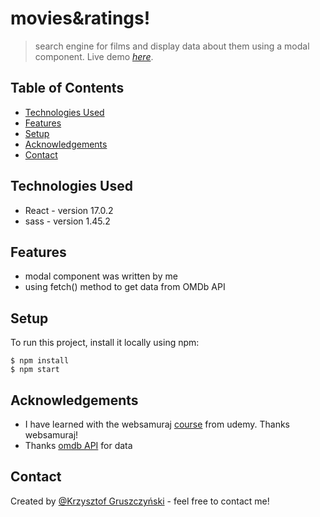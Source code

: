 # movies&ratings!
> search engine for films and display data about them using a modal component. 
> Live demo [_here_](https://search-the-movie.herokuapp.com/).

## Table of Contents
* [Technologies Used](#technologies-used)
* [Features](#features)
* [Setup](#setup)
* [Acknowledgements](#acknowledgements)
* [Contact](#contact)

## Technologies Used
- React - version 17.0.2
- sass - version 1.45.2

## Features
- modal component was written by me
- using fetch() method to get data from OMDb API

## Setup
To run this project, install it locally using npm:
```
$ npm install
$ npm start
```

## Acknowledgements
- I have learned with the websamuraj [course](https://www.udemy.com/course/kurs-react-od-podstaw/learn/lecture/22304728?start=0#overview) from udemy. Thanks websamuraj!
- Thanks [omdb API](https://www.omdbapi.com/) for data

## Contact
Created by [@Krzysztof Gruszczyński](https://www.linkedin.com/in/krzysztof-gruszczy%C5%84ski-7aa43a206/) - feel free to contact me!
